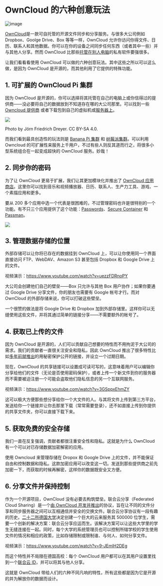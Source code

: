 # OwnCloud 的六种创意玩法


![image](https://opensource.com/sites/default/files/styles/image-full-size/public/images/business/osdc-open-source-yearbook-lead1-inc0335020sw-201511-01.png?itok=qHwtS6bs)

[OwnCloud](https://owncloud.com/)是一款可自托管的开源文件同步和分享服务。与很多大公司例如 Dropbox、Goolge Drive、Box 等等一样，OwnCloud 允许你访问你得文件、日历、联系人和其他数据。你可以在你的设备之间同步任何东西（或者其中一些）并与其他人分享。然而 OwnCloud 比那些[托管在别人电脑](https://blogs.fsfe.org/mk/new-stickers-and-leaflets-no-cloud-and-e-mail-self-defense/)的私有软件要强很多。

让我们看看看使用 OwnCloud 可以做的六种创意玩法。其中这些之所以可以这么做，是因为 OwnCloud 是开源的，而其他利用了它提供的特殊功能。

## 1. 可扩展的 OwnCloud Pi 集群

因为 OwnCloud 是开源的，你可以选择将其托管在自己的电脑上或你信得过的提供商——没必要将自己的数据放到不知道存在哪的大公司那里。可以找到一些 [Owncloud 提供商](https://owncloud.org/providers) 或者下载包到自己的虚拟机或[服务器上](https://owncloud.org/install/#instructions-server)。

![](https://opensource.com/sites/default/files/images/life-uploads/banana-pi-owncloud-cluster.jpg)

Photo by Jörn Friedrich Dreyer. CC BY-SA 4.0.

而我们看到最具创造性的玩法则是 [Banana Pi 集群](http://www.owncluster.de/) 和 [树莓派集群](https://christopherjcoleman.wordpress.com/2013/01/05/host-your-owncloud-on-a-raspberry-pi-cluster/)。可以利用 Owncloud 的可扩展性来服务上千用户，不过有些人则反其道而行之，将很多小型系统组合在一起变成超快的 OwnCloud 服务。妙哉！

## 2. 同步你的密码

为了让 OwnCloud 更易于扩展，我们让其更加模块化并推出了 [OwnCloud 应用商店](https://apps.owncloud.com/)。这里你可以找到音乐和视频播放器、日历、联系人、生产力工具、游戏、一个素描应用和更多。

要从 200 多个应用中选一个代表是很困难的，不过管理密码也许是很特别的一个功能。有不只三个应用提供了这个功能：[Passwords](https://apps.owncloud.com/content/show.php/Passwords?content=170480)、[Secure Container](https://apps.owncloud.com/content/show.php/Secure+Container?content=167268) 和 [Passman](https://apps.owncloud.com/content/show.php/Passman?content=166285)。

![](https://opensource.com/sites/default/files/images/life-uploads/password.png)

## 3. 管理数据存储的位置

外部存储可以让你将已存在的数据挂到 OwnCloud 上，可以让你使用同一个界面直接访问 FTP、WebDAV、Amazon S3 甚至包括 Dropbox 和 Google Drive 上的文件。

视频演示：<https://www.youtube.com/watch?v=uezzFDRnoPY>

大公司会创建他们自己的壁垒——Box 只允许与其他 Box 用户协作；如果你要通过 Google Drive 分享文件，你的朋友也需要有 Google 帐号才行。而对 OwnCloud 的外部存储来说，你可以打破这些壁垒。

一个很赞的做法是将 Google Drive 和 Dropbox 加到外部存储里。这样你可以无缝使用这些文件，并将其通过简单的链接分享——不需要额外的帐号了。

## 4. 获取已上传的文件

因为 OwnCloud 是开源的，人们可以贡献自己想要的特性而不用拘泥于大公司的需求。我们的贡献者一直很关注安全和隐私，因此 OwnCloud 推出了很多特性比如[多年前就推出](https://owncloud.com/owncloud45-community/)的用秘密保护公开的链接，并设立一个过期日期。

现在，OwnCloud 的共享链接可以设置成可读可写的，这意味着用户可以编辑你分享给他们的文件（无论是否使用密码保护），或者上传一个新文件到你的服务器而不需要被迫注册一个可能会盗取他们隐私信息的另一个互联网服务。

视频演示：<https://www.youtube.com/watch?v=3GSppxEhmZY>

这可以极大方便那些想分享给你一个大文件的人。与其将文件上传到第三方平台，发送给你一个链接并让你去那里下载（常常需要登录），还不如直接上传到你提供的共享文件夹，你可以直接下载下来。

## 5. 获取免费的安全存储

我们一直在反复强调，贡献者都很注重安全性和隐私。这就是为什么 OwnCloud 有一个可以对已存储数据加密解密的应用。

使用 Owncloud 来管理存储在 Dropox 和 Google Drive 上的文件，并不能保证自由和控制数据和隐私。这款加密应用可以改变这一切。发送到那些提供商之前先加密一下，而获取的时候再解密，这样你的数据既安全又方便。

## 6. 分享文件并保持控制

作为一个开源项目，OwnCloud 没有必要去构筑壁垒。联合云分享（Federated Cloud Sharing）是一个[由 OwnCloud 开发并推出](http://karlitschek.de/2015/08/announcing-the-draft-federated-cloud-sharing-api/)的协议，旨在让不同的文件分享和同步服务器之间可以互相通信并安全的交换文件。联合云分享协议有一段有趣的历史。[二十二所德国大学](https://owncloud.com/customer/sciebo/)决定创建一个巨大的云来服务其 500000 位学生，需要一个创新的解决方案：联合云分享应运而生。该解决方案可以让这些大学里的学生无缝连接在一起。同时，每个大学的系统管理员也可以控制所辖学校的学生使用文件的情况和相应的政策，比如存储限制或限制谁、与何人、如何分享文件。

视频演示：<https://www.youtube.com/watch?v=9-JEmlH2DEg>

而这个特性并不局限在德国高校：每个 OwnCloud 用户都可以在其用户设置里找到一个[联合云 ID](https://owncloud.org/federation/)，并可以将其与他人分享。

这就是 OwnCloud 带给人们的六种不同凡响的特性，所有这些都是因为它是开源的并为解放你的数据而设计。

